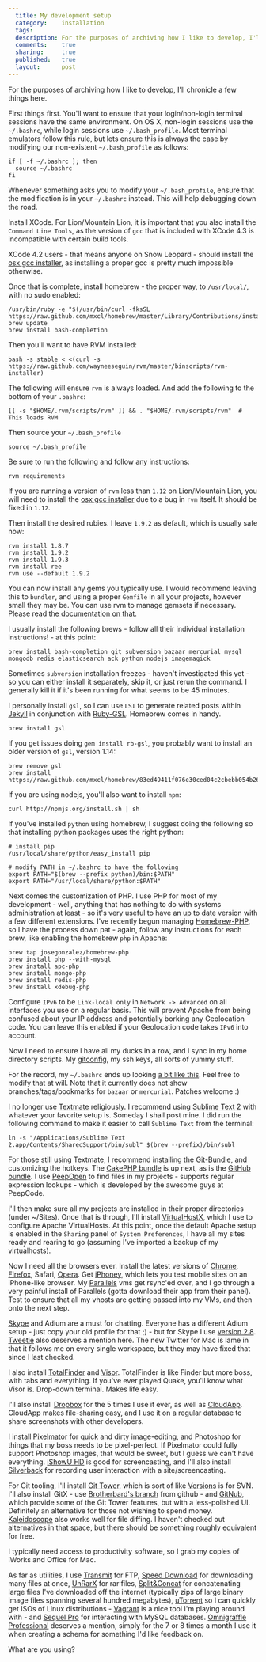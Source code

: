 ```yaml
---
  title: My development setup
  category:    installation
  tags:
  description: For the purposes of archiving how I like to develop, I'll chronicle a few things here.
  comments:    true
  sharing:     true
  published:   true
  layout:      post
---
```


For the purposes of archiving how I like to develop, I'll chronicle a few things here.

First things first. You'll want to ensure that your login/non-login terminal sessions have the same environment. On OS X, non-login sessions use the `~/.bashrc`, while login sessions use `~/.bash_profile`. Most terminal emulators follow this rule, but lets ensure this is always the case by modifying our non-existent `~/.bash_profile` as follows:

```shell
if [ -f ~/.bashrc ]; then
  source ~/.bashrc
fi
```

Whenever something asks you to modify your `~/.bash_profile`, ensure that the modification is in your `~/.bashrc` instead. This will help debugging down the road.

Install XCode. For Lion/Mountain Lion, it is important that you also install the `Command Line Tools`, as the version of `gcc` that is included with XCode 4.3 is incompatible with certain build tools.

XCode 4.2 users - that means anyone on Snow Leopard - should install the [osx gcc installer](https://github.com/kennethreitz/osx-gcc-installer), as installing a proper gcc is pretty much impossible otherwise.

Once that is complete, install homebrew - the proper way, to `/usr/local/`, with no sudo enabled:

```shell
/usr/bin/ruby -e "$(/usr/bin/curl -fksSL https://raw.github.com/mxcl/homebrew/master/Library/Contributions/install_homebrew.rb)"
brew update
brew install bash-completion
```

Then you'll want to have RVM installed:

```shell
bash -s stable < <(curl -s https://raw.github.com/wayneeseguin/rvm/master/binscripts/rvm-installer)
```

The following will ensure `rvm` is always loaded. And add the following to the bottom of your `.bashrc`:

```shell
[[ -s "$HOME/.rvm/scripts/rvm" ]] && . "$HOME/.rvm/scripts/rvm"  # This loads RVM
```

Then source your `~/.bash_profile`

```shell
source ~/.bash_profile
```

Be sure to run the following and follow any instructions:

```shell
rvm requirements
```

If you are running a version of `rvm` less than `1.12` on Lion/Mountain Lion, you will need to install the [osx gcc installer](https://github.com/kennethreitz/osx-gcc-installer) due to a bug in `rvm` itself. It should be fixed in `1.12`.

Then install the desired rubies. I leave `1.9.2` as default, which is usually safe now:

```shell
rvm install 1.8.7
rvm install 1.9.2
rvm install 1.9.3
rvm install ree
rvm use --default 1.9.2
```

You can now install any gems you typically use. I would recommend leaving this to `bundler`, and using a proper `Gemfile` in all your projects, however small they may be. You can use rvm to manage gemsets if necessary. Please read [the documentation on that](https://rvm.beginrescueend.com/gemsets/).

I usually install the following brews - follow all their individual installation instructions! - at this point:

```shell
brew install bash-completion git subversion bazaar mercurial mysql mongodb redis elasticsearch ack python nodejs imagemagick
```

Sometimes `subversion` installation freezes - haven't investigated this yet - so you can either install it separately, skip it, or just rerun the command. I generally kill it if it's been running for what seems to be 45 minutes.

I personally install `gsl`, so I can use `LSI` to generate related posts within [Jekyll](https://github.com/mojombo/jekyll) in conjunction with [Ruby-GSL](http://rb-gsl.rubyforge.org/). Homebrew comes in handy.

```shell
brew install gsl
```

If you get issues doing `gem install rb-gsl`, you probably want to install an older version of `gsl`, version 1.14:

```shell
brew remove gsl
brew install https://raw.github.com/mxcl/homebrew/83ed49411f076e30ced04c2cbebb054b2645a431/Library/Formula/gsl.rb
```

If you are using nodejs, you'll also want to install `npm`:

```shell
curl http://npmjs.org/install.sh | sh
```


If you've installed `python` using homebrew, I suggest doing the following so that installing python packages uses the right python:

```shell
# install pip
/usr/local/share/python/easy_install pip

# modify PATH in ~/.bashrc to have the following
export PATH="$(brew --prefix python)/bin:$PATH"
export PATH="/usr/local/share/python:$PATH"
```

Next comes the customization of PHP. I use PHP for most of my development - well, anything that has nothing to do with systems administration at least - so it's very useful to have an up to date version with a few different extensions. I've recently begun managing [Homebrew-PHP](https://github.com/josegonzalez/homebrew-php/), so I have the process down pat - again, follow any instructions for each brew, like enabling the homebrew `php` in Apache:

```shell
brew tap josegonzalez/homebrew-php
brew install php --with-mysql
brew install apc-php
brew install mongo-php
brew install redis-php
brew install xdebug-php
```

Configure `IPv6` to be `Link-local only` in `Network -> Advanced` on all interfaces you use on a regular basis. This will prevent Apache from being confused about your IP address and potentially borking any Geolocation code. You can leave this enabled if your Geolocation code takes `IPv6` into account.

Now I need to ensure I have all my ducks in a row, and I sync in my home directory scripts. My [gitconfig](https://gist.github.com/565837), my ssh keys, all sorts of yummy stuff.

For the record, my `~/.bashrc` ends up looking [a bit like this](https://gist.github.com/2223297). Feel free to modify that at will. Note that it currently does not show branches/tags/bookmarks for `bazaar` or `mercurial`. Patches welcome :)

I no longer use [Textmate](http://macromates.com/) religiously. I recommend using [Sublime Text 2](http://www.sublimetext.com/2) with whatever your favorite setup is. Someday I shall post mine. I did run the following command to make it easier to call `Sublime Text` from the terminal:

```shell
ln -s "/Applications/Sublime Text 2.app/Contents/SharedSupport/bin/subl" $(brew --prefix)/bin/subl
```

For those still using Textmate, I recommend installing the [Git-Bundle](https://github.com/jcf/git-tmbundle), and customizing the hotkeys. The [CakePHP bundle](https://github.com/cakephp/cakephp-tmbundle) is up next, as is the [GitHub bundle](https://github.com/drnic/github-tmbundle). I use [PeepOpen](http://peepcode.com/products/peepopen) to find files in my projects - supports regular expression lookups - which is developed by the awesome guys at PeepCode.

I'll then make sure all my projects are installed in their proper directories (under ~/Sites). Once that is through, I'll install [VirtualHostX](http://clickontyler.com/virtualhostx/), which I use to configure Apache VirtualHosts. At this point, once the default Apache setup is enabled in the `Sharing` panel of `System Preferences`, I have all my sites ready and rearing to go (assuming I've imported a backup of my virtualhosts).

Now I need all the browsers ever. Install the latest versions of [Chrome](http://www.google.com/chrome/), [Firefox](http://www.mozilla.com/en-US/firefox/new/), Safari, [Opera](http://www.opera.com/). Get [iPhoney](http://www.marketcircle.com/iphoney/), which lets you test mobile sites on an iPhone-like browser. My [Parallels](http://www.parallels.com/products/desktop/) vms get rsync'ed over, and I go through a very painful install of Parallels (gotta download their app from their panel). Test to ensure that all my vhosts are getting passed into my VMs, and then onto the next step.

[Skype](http://www.skype.com) and Adium are a must for chatting. Everyone has a different Adium setup - just copy your old profile for that ;) - but for Skype I use [version 2.8](http://www.skype.com/intl/en/get-skype/on-your-computer/macosx/2-8/). [Tweetie](http://www.atebits.com/tweetie-mac/) also deserves a mention here. The new Twitter for Mac is lame in that it follows me on every single workspace, but they may have fixed that since I last checked.

I also install [TotalFinder](http://totalfinder.binaryage.com/) and [Visor](http://visor.binaryage.com/). TotalFinder is like Finder but more boss, with tabs and everything. If you've ever played Quake, you'll know what Visor is. Drop-down terminal. Makes life easy.

I'll also install [Dropbox](http://www.dropbox.com/) for the 5 times I use it ever, as well as [CloudApp](http://getcloudapp.com/). CloudApp makes file-sharing easy, and I use it on a regular database to share screenshots with other developers.

I install [Pixelmator](http://www.pixelmator.com/) for quick and dirty image-editing, and Photoshop for things that my boss needs to be pixel-perfect. If Pixelmator could fully support Photoshop images, that would be sweet, but I guess we can't have everything. [iShowU HD](http://store.shinywhitebox.com/ishowuhd/main.html) is good for screencasting, and I'll also install [Silverback](http://silverbackapp.com/) for recording user interaction with a site/screencasting.

For Git tooling, I'll install [Git Tower](http://www.git-tower.com/), which is sort of like [Versions](http://versionsapp.com/) is for SVN. I'll also install GitX - use [Brotherbard's branch](https://github.com/brotherbard/gitx) from github - and [GitNub](https://github.com/Caged/gitnub), which provide some of the Git Tower features, but with a less-polished UI. Definitely an alternative for those not wishing to spend money. [Kaleidoscope](http://www.kaleidoscopeapp.com/) also works well for file diffing. I haven't checked out alternatives in that space, but there should be something roughly equivalent for free.

I typically need access to productivity software, so I grab my copies of iWorks and Office for Mac.

As far as utilities, I use [Transmit](http://www.panic.com/transmit/) for FTP, [Speed Download](http://www.yazsoft.com/) for downloading many files at once, [UnRarX](http://www.unrarx.com/) for rar files, [Split&Concat](http://www.xs4all.nl/~loekjehe/Split&Concat/) for concatenating large files I've downloaded off the internet (typically zips of large binary image files spanning several hundred megabytes), [uTorrent](http://www.utorrent.com/) so I can quickly get ISOs of Linux distributions - [Vagrant](http://vagrantup.com/) is a nice tool I'm playing around with - and [Sequel Pro](http://www.sequelpro.com/) for interacting with MySQL databases. [Omnigraffle Professional](http://www.omnigroup.com/products/omnigraffle/) deserves a mention, simply for the 7 or 8 times a month I use it when creating a schema for something I'd like feedback on.

What are you using?
